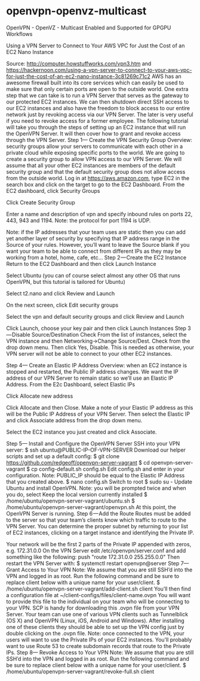 # openvpn-openvz-multicast
OpenVPN - OpenVZ - Multicast Enabled and Supported for GPGPU Workflows

Using a VPN Server to Connect to Your AWS VPC for Just the Cost of an EC2 Nano Instance

Source: http://computer.howstuffworks.com/vpn3.htm and https://hackernoon.com/using-a-vpn-server-to-connect-to-your-aws-vpc-for-just-the-cost-of-an-ec2-nano-instance-3c81269c71c2
AWS has an awesome firewall built into its core services which can easily be used to make sure that only certain ports are open to the outside world. One extra step that we can take is to run a VPN Server that serves as the gateway to our protected EC2 instances. We can then shutdown direct SSH access to our EC2 instances and also have the freedom to block access to our entire network just by revoking access via our VPN Server. The later is very useful if you need to revoke access for a former employee.
The following tutorial will take you through the steps of setting up an EC2 instance that will run the OpenVPN Server. It will then cover how to grant and revoke access through the VPN Server.
Step 1— Create the VPN Security Group
Overview: security groups allow your servers to communicate with each other in a private cloud while exposing specific ports to the world. We are going to create a security group to allow VPN access to our VPN Server. We will assume that all your other EC2 instances are members of the default security group and that the default security group does not allow access from the outside world.
Log in at https://aws.amazon.com, type EC2 in the search box and click on the target to go to the EC2 Dashboard.
From the EC2 dashboard, click Security Groups

Click Create Security Group

Enter a name and description of vpn and specify inbound rules on ports 22, 443, 943 and 1194. Note: the protocol for port 1194 is UDP.

Note: if the IP addresses that your team uses are static then you can add yet another layer of security by specifying that IP address range in the Source of your rules. However, you’ll want to leave the Source blank if you want your team to be able to connect from different IPs as they may be working from a hotel, home, cafe, etc…
Step 2 — Create the EC2 Instance
Return to the EC2 Dashboard and then click Launch Instance

Select Ubuntu (you can of course select almost any other OS that runs OpenVPN, but this tutorial is tailored for Ubuntu)

Select t2.nano and click Review and Launch

On the next screen, click Edit security groups

Select the vpn and default security groups and click Review and Launch

Click Launch, choose your key pair and then click Launch Instances
Step 3 — Disable Source/Destination Check
From the list of instances, select the VPN instance and then Networking->Change Source/Dest. Check from the drop down menu. Then click Yes, Disable. This is needed as otherwise, your VPN server will not be able to connect to your other EC2 instances.

Step 4— Create an Elastic IP Address
Overview: when an EC2 instance is stopped and restarted, the Public IP address changes. We want the IP address of our VPN Server to remain static so we’ll use an Elastic IP Address.
From the E2c Dashboard, select Elastic IPs

Click Allocate new address

Click Allocate and then Close.
Make a note of your Elastic IP address as this will be the Public IP Address of your VPN Server.
Then select the Elastic IP and click Associate address from the drop down menu.

Select the EC2 instance you just created and click Associate.

Step 5— Install and Configure the OpenVPN Server
SSH into your VPN server:
$ ssh ubuntu@PUBLIC-IP-OF-VPN-SERVER
Download our helper scripts and set up a default config:
$ git clone https://github.com/redgeoff/openvpn-server-vagrant
$ cd openvpn-server-vagrant
$ cp config-default.sh config.sh
Edit config.sh and enter in your configuration. Note: PUBLIC_IP should be equal to the Elastic IP Address that you created above.
$ nano config.sh
Switch to root
$ sudo su -
Update Ubuntu and install OpenVPN. Note: you will be prompted twice and when you do, select Keep the local version currently installed
$ /home/ubuntu/openvpn-server-vagrant/ubuntu.sh 
$ /home/ubuntu/openvpn-server-vagrant/openvpn.sh
At this point, the OpenVPN Server is running.
Step 6 — Add the Route
Routes must be added to the server so that your team’s clients know which traffic to route to the VPN Server.
You can determine the proper subnet by returning to your list of EC2 instances, clicking on a target instance and identifying the Private IP.

Your network will be the first 2 parts of the Private IP appended with zeros, e.g. 172.31.0.0
On the VPN Server edit /etc/openvpn/server.conf and add something like the following:
push "route 172.31.0.0 255.255.0.0"
Then restart the VPN Server with:
$ systemctl restart openvpn@server
Step 7— Grant Access to Your VPN
Note: We assume that you are still SSH’d into the VPN and logged in as root.
Run the following command and be sure to replace client below with a unique name for your user/client.
$ /home/ubuntu/openvpn-server-vagrant/add-client.sh client
You’ll then find a configuration file at
~/client-configs/files/client-name.ovpn
You will want to provide this file to the individual on your team who will be connecting to your VPN. SCP is handy for downloading this .ovpn file from your VPN Server.
Your team can use one of various VPN clients such as Tunnelblick (OS X) and OpenVPN (Linux, iOS, Android and Windows). After installing one of these clients they should be able to set up the VPN config just by double clicking on the .ovpn file.
Note: once connected to the VPN, your users will want to use the Private IPs of your EC2 instances. You’ll probably want to use Route 53 to create subdomain records that route to the Private IPs.
Step 8— Revoke Access to Your VPN
Note: We assume that you are still SSH’d into the VPN and logged in as root.
Run the following command and be sure to replace client below with a unique name for your user/client.
$ /home/ubuntu/openvpn-server-vagrant/revoke-full.sh client
